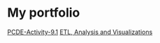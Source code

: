 # My portfolio
<a href="https://maquiavelo01.github.io/PCDE-Activity-9.1/">PCDE-Activity-9.1</a>
<a href="https://github.com/maquiavelo01/ETLAnalysisVisualization.git">ETL, Analysis and Visualizations</a>

